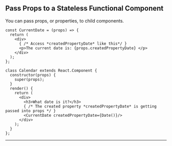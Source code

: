## Pass Props to a Stateless Functional Component
You can pass props, or properties, to child components.
```
const CurrentDate = (props) => {
  return (
    <div>
      { /* Access *createdPropertyDate* like this*/ }
      <p>The current date is: {props.createdPropertyDate} </p>
    </div>
  );
};

class Calendar extends React.Component {
  constructor(props) {
    super(props);
  }
  render() {
    return (
      <div>
        <h3>What date is it?</h3>
        { /* The created property *createdPropertyDate* is getting passed into props */ }
        <CurrentDate createdPropertyDate={Date()}/>
      </div>
    );
  }
};
```
---